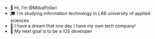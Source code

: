 - 👋 Hi, I’m @MiikaPollari
- 🎓 I'm studying information technology in LAB university of applied sciences 
- 🏢 I have a dream that one day I have my own tech company! 
- 📱 My next goal is to be a iOS developer

<!---
MiikaPollari/MiikaPollari is a ✨ special ✨ repository because its `README.md` (this file) appears on your GitHub profile.
You can click the Preview link to take a look at your changes.
--->
